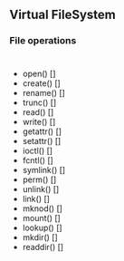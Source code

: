 ## Virtual FileSystem
### File operations
#
- open()    []
- create()  []
- rename()  []
- trunc()   []
- read()    []
- write()   []
- getattr() []
- setattr() []
- ioctl()   []
- fcntl()   []
- symlink() []
- perm()    []
- unlink()  []
- link()    []
- mknod()   []
- mount()   []
- lookup()  []
- mkdir()   []
- readdir() []
#